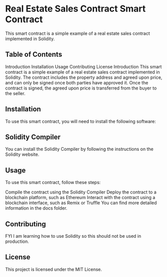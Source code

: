 # Real Estate Sales Contract Smart Contract
This smart contract is a simple example of a real estate sales contract implemented in Solidity.

## Table of Contents
Introduction
Installation
Usage
Contributing
License
Introduction
This smart contract is a simple example of a real estate sales contract implemented in Solidity. The contract includes the property address and agreed upon price, and can only be signed once both parties have approved it. Once the contract is signed, the agreed upon price is transferred from the buyer to the seller.

## Installation
To use this smart contract, you will need to install the following software:

## Solidity Compiler
You can install the Solidity Compiler by following the instructions on the Solidity website.

## Usage
To use this smart contract, follow these steps:

Compile the contract using the Solidity Compiler
Deploy the contract to a blockchain platform, such as Ethereum
Interact with the contract using a blockchain interface, such as Remix or Truffle
You can find more detailed information in the docs folder.

## Contributing
FYI I am learning how to use Solidity so this should not be used in production.
## License
This project is licensed under the MIT License.
